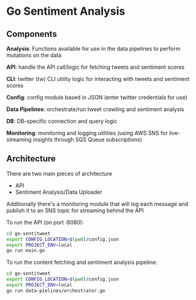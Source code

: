 # Go Sentiment Analysis

## Components


**Analysis**: Functions available for use in the data pipelines to perform mutations on the data

**API**: handle the API call/logic for fetching tweets and sentiment scores

**CLI**: twitter (tw) CLI utility logic for interacting with tweets and sentiment scores  

**Config**: config module based in JSON (enter twitter credentials for use)

**Data Pipelines**: orchestrate/run tweet crawling and sentiment analysis

**DB**: DB-specific connection and query logic

**Monitoring**: monitoring and logging utilities (using AWS SNS for live-streaming insights through SQS Queue subscriptions)


## Architecture

There are two main pieces of architecture

- API
- Sentiment Analysis/Data Uploader

Additionally there's a monitoring module that will log each message and publish it to an SNS topic for streaming behind the API

To run the API (on port :8080):

```bash
cd go-sentitweet
export CONFIG_LOCATION=$(pwd)/config.json
export PROJECT_ENV=local
go run main.go
```

To run the content fetching and sentiment analysis pipeline:

```bash
cd go-sentitweet
export CONFIG_LOCATION=$(pwd)/config.json
export PROJECT_ENV=local
go run data-pielines/orchestrator.go
```
